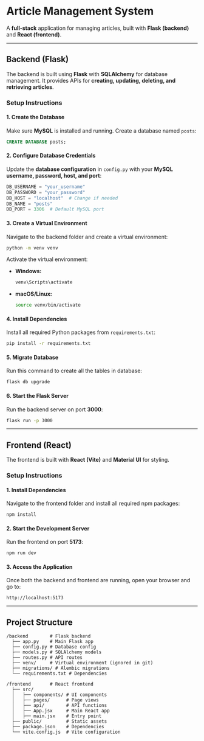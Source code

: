 # **Article Management System**  

A **full-stack** application for managing articles, built with **Flask (backend)** and **React (frontend)**.

---

## **Backend (Flask)**
The backend is built using **Flask** with **SQLAlchemy** for database management. It provides APIs for **creating, updating, deleting, and retrieving articles**.

### **Setup Instructions**
#### **1. Create the Database**
Make sure **MySQL** is installed and running. Create a database named `posts`:  

```sql
CREATE DATABASE posts;
```

#### **2. Configure Database Credentials**
Update the **database configuration** in `config.py` with your **MySQL username, password, host, and port**:

```python
DB_USERNAME = "your_username"
DB_PASSWORD = "your_password"
DB_HOST = "localhost"  # Change if needed
DB_NAME = "posts"
DB_PORT = 3306  # Default MySQL port
```

#### **3. Create a Virtual Environment**
Navigate to the backend folder and create a virtual environment:

```sh
python -m venv venv
```

Activate the virtual environment:  
- **Windows:**  
  ```sh
  venv\Scripts\activate
  ```
- **macOS/Linux:**  
  ```sh
  source venv/bin/activate
  ```

#### **4. Install Dependencies**
Install all required Python packages from `requirements.txt`:

```sh
pip install -r requirements.txt
```

#### **5. Migrate Database**
Run this command to create all the tables in database:

```sh
flask db upgrade
```

#### **6. Start the Flask Server**
Run the backend server on port **3000**:

```sh
flask run -p 3000
```

---

## **Frontend (React)**
The frontend is built with **React (Vite)** and **Material UI** for styling.

### **Setup Instructions**
#### **1. Install Dependencies**
Navigate to the frontend folder and install all required npm packages:

```sh
npm install
```

#### **2. Start the Development Server**
Run the frontend on port **5173**:

```sh
npm run dev
```

#### **3. Access the Application**
Once both the backend and frontend are running, open your browser and go to:

```
http://localhost:5173
```

---

## **Project Structure**
```
/backend        # Flask backend
  ├── app.py    # Main Flask app
  ├── config.py # Database config
  ├── models.py # SQLAlchemy models
  ├── routes.py # API routes
  ├── venv/     # Virtual environment (ignored in git)
  ├── migrations/ # Alembic migrations
  └── requirements.txt # Dependencies

/frontend       # React frontend
  ├── src/
  │   ├── components/ # UI components
  │   ├── pages/      # Page views
  │   ├── api/        # API functions
  │   ├── App.jsx     # Main React app
  │   ├── main.jsx    # Entry point
  ├── public/         # Static assets
  ├── package.json    # Dependencies
  └── vite.config.js  # Vite configuration
```